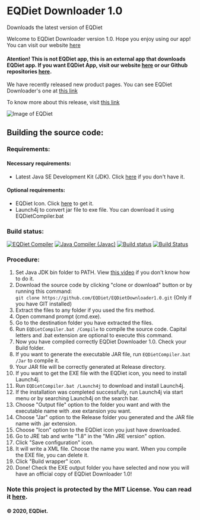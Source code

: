 # EQDiet Downloader 1.0
Downloads the latest version of EQDiet

Welcome to EQDiet Downloader version 1.0. Hope you enjoy using our app! You can visit our website [here](https://eqdiet.weebly.com)

#### Atention! This is not EQDiet app, this is an external app that downloads EQDiet app. If you want EQDiet App, visit our website [here](https://eqdiet.weebly.com/downloads.html) or our Github repositories [here](https://github.com/EQDiet).

We have recently released new product pages. You can see EQDiet Downloader's one at [this link](https://eqdiet.weebly.com/eqdiet-downloader.html)

To know more about this release, visit [this link](https://eqdiet.weebly.com/release-notes/released-eqdiet-downloader-10)

![Image of EQDiet](https://eqdiet.weebly.com/uploads/1/2/2/7/122786941/eqdiet_orig.png)

## Building the source code:

### Requirements:

#### Necessary requirements:

- Latest Java SE Development Kit (JDK). Click [here](https://bit.ly/javadevelopmentkit) if you don't have it.

#### Optional requirements:

- EQDiet Icon. Click [here](https://drive.google.com/uc?export=download&id=1FTz1a2WWUdH8tjqEx7AUVdR1lHHBMxJK) to get it.
- Launch4j to convert jar file to exe file. You can download it using EQDietCompiler.bat

### Build status:
[![EQDiet Compiler](https://github.com/EQDiet/EQDietDownloader1.0/workflows/EQDiet%20Compiler/badge.svg)](https://github.com/EQDiet/EQDietDownloader1.0/actions?query=workflow%3A%22EQDiet+Compiler%22) [![Java Compiler (Javac)](https://github.com/EQDiet/EQDietDownloader1.0/workflows/Java%20Compiler%20(Javac)/badge.svg)](https://github.com/EQDiet/EQDietDownloader1.0/actions?query=workflow%3A%22Java+Compiler+%28Javac%29%22) [![Build status](https://ci.appveyor.com/api/projects/status/0enp7yw0ipq03p3n?svg=true)](https://ci.appveyor.com/project/EQDiet/EQDietDownloader1-0) [![Build Status](https://dev.azure.com/EQDiet/GitHub/_apis/build/status/EQDiet.EQDietDownloader1.0?branchName=master)](https://dev.azure.com/EQDiet/GitHub/_build/latest?definitionId=3&branchName=master)

### Procedure:

1. Set Java JDK bin folder to PATH. View [this video](https://www.youtube.com/watch?v=vhBNV8no4CI) if you don't know how to do it.
2. Download the source code by clicking "clone or download" button or by running this command:                          
`git clone https://github.com/EQDiet/EQDietDownloader1.0.git` (Only if you have GIT installed)
3. Extract the files to any folder if you used the firs method.
4. Open command prompt (cmd.exe).
5. Go to the destination folder you have extracted the files.
6. Run `EQDietCompiler.bat /Compile` to compile the source code. Capital letters and .bat extension are optional to execute this command.
7. Now you have compiled correctly EQDiet Downloader 1.0. Check your Build folder.
8. If you want to generate the executable JAR file, run `EQDietCompiler.bat /Jar` to compile it.
9. Your JAR file will be correctly generated at Release directory.
10. If you want to get the EXE file with the EQDiet icon, you need to install Launch4j.
11. Run `EQDietCompiler.bat /Launch4j` to download and install Launch4j.
12. If the installation was completed successfully, run Launch4j via start menu or by searching Launch4j on the search bar.
11. Choose "Output file" option to the folder you want and with the executable name with .exe extansion you want.
12. Choose "Jar" option to the Release folder you generated and the JAR file name with .jar extension.
13. Choose "Icon" option to the EQDiet icon you just have downloaded.
14. Go to JRE tab and write "1.8" in the "Min JRE version" option.
15. Click "Save configuration" icon.
16. It will write a XML file. Choose the name you want. When you compile the EXE file, you can delete it.
17. Click "Build wrapper" icon.
18. Done! Check the EXE output folder you have selected and now you will have an official copy of EQDiet Downloader 1.0!

### Note this project is protected by the MIT License. You can read it [here](https://github.com/EQDiet/EQDietDownloader1.0/blob/master/LICENSE).
#### © 2020, EQDiet.

